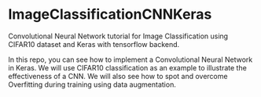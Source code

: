 # ImageClassificationCNNKeras
Convolutional Neural Network tutorial for Image Classification using CIFAR10 dataset and Keras with tensorflow backend.

In this repo, you can see how to implement a Convolutional Neural Network in Keras. We will use CIFAR10 classification as an example to illustrate the effectiveness of a CNN. We will also see how to spot and overcome Overfitting during training using data augmentation.